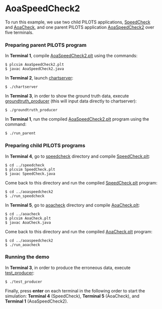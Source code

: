 # AoaSpeedCheck2

To run this example, we use two child PILOTS applications, [SpeedCheck](../speedcheck) and [AoaCheck](../AoaCheck), and one parent PILOTS application [AoaSpeedCheck2](./AoaSpeedCheck2.plt) over five terminals.

### Preparing parent PILOTS program

In **Terminal 1**, compile [AoaSpeedCheck2.plt](./AoaSpeedCheck2.plt) using the commands:
```
$ plcsim AoaSpeedCheck2.plt
$ javac AoaSpeedCheck2.java
```

In **Terminal 2**, launch [chartserver](./chartserver):
```
$ ./chartserver
```

In **Terminal 3**, in order to show the ground truth data, execute [groundtruth_producer](./groundtruth_producer) (this will input data directly to chartserver):
```
$ ./groundtruth_producer
```

In **Terminal 1**, run the compiled [AoaSpeedCheck2.plt](./AoaSpeedCheck2.plt) program using the command:
```
$ ./run_parent
```

### Preparing child PILOTS programs

In **Terminal 4**, go to [speedcheck](../speedcheck) directory and compile [SpeedCheck.plt](../speedcheck/SpeedCheck.plt):
```
$ cd ../speedcheck
$ plcsim SpeedCheck.plt
$ javac SpeedCheck.java
```
Come back to this directory and run the compiled [SpeedCheck.plt](../speedcheck/SpeedCheck.plt) program:
```
$ cd ../aoaspeedcheck2
$ ./run_speedcheck
```

In **Terminal 5**, go to [aoacheck](../aoacheck) directory and compile [AoaCheck.plt](../aoacheck/AoaCheck.plt):
```
$ cd ../aoacheck
$ plcsim AoaCheck.plt
$ javac AoaCheck.java
```
Come back to this directory and run the compiled [AoaCheck.plt](../aoacheck/AoaCheck.plt) program:
```
$ cd ../aoaspeedcheck2
$ ./run_aoacheck
```

### Running the demo
In **Terminal 3**, in order to produce the erroneous data, execute [test_producer](./test_producer):
```
$ ./test_producer
```

Finally, press **enter** on each terminal in the following order to start the simulation: **Terminal 4** (SpeedCheck), **Terminal 5** (AoaCheck), and **Terminal 1** (AoaSpeedCheck2).

